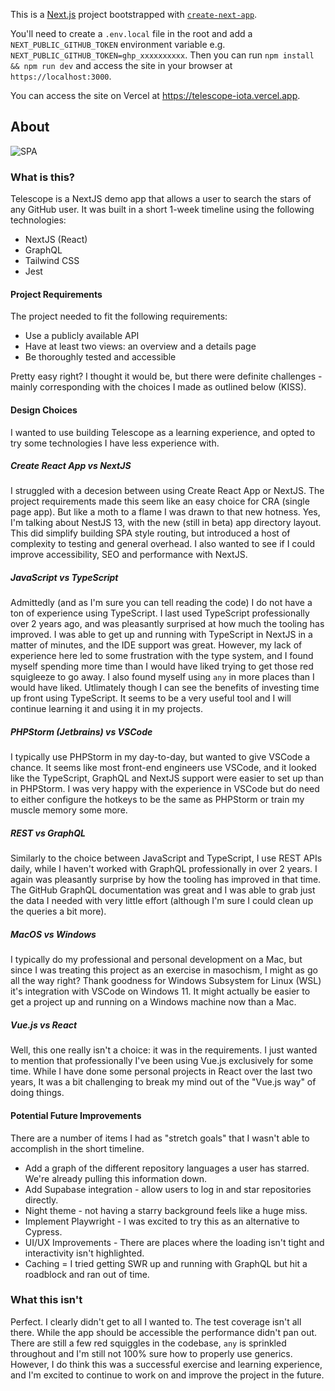 This is a [Next.js](https://nextjs.org/) project bootstrapped with [`create-next-app`](https://github.com/vercel/next.js/tree/canary/packages/create-next-app).

You'll need to create a `.env.local` file in the root and add a `NEXT_PUBLIC_GITHUB_TOKEN` environment variable e.g. `NEXT_PUBLIC_GITHUB_TOKEN=ghp_xxxxxxxxxx`. Then you can run `npm install && npm run dev` and access the site in your browser at `https://localhost:3000`.

You can access the site on Vercel at https://telescope-iota.vercel.app.

## About

![SPA](https://user-images.githubusercontent.com/1673133/219481062-02d6b5ca-7967-47e5-a7c0-79a845e00209.JPG)

### What is this?

Telescope is a NextJS demo app that allows a user to search the stars of any GitHub user. It was built in a short 1-week timeline using the following technologies:

- NextJS (React)
- GraphQL
- Tailwind CSS
- Jest

#### Project Requirements

The project needed to fit the following requirements:

- Use a publicly available API
- Have at least two views: an overview and a details page
- Be thoroughly tested and accessible

Pretty easy right? I thought it would be, but there were definite challenges - mainly corresponding with the choices I made as outlined below (KISS).

#### Design Choices

I wanted to use building Telescope as a learning experience, and opted to try some technologies I have less experience with.

##### Create React App vs NextJS

I struggled with a decesion between using Create React App or NextJS. The project requirements made this seem like an easy choice for CRA (single page app). But like a moth to a flame I was drawn to that new hotness. Yes, I'm talking about NestJS 13, with the new (still in beta) app directory layout. This did simplify building SPA style routing, but introduced a host of complexity to testing and general overhead. I also wanted to see if I could improve accessibility, SEO and performance with NextJS.

##### JavaScript vs TypeScript

Admittedly (and as I'm sure you can tell reading the code) I do not have a ton of experience using TypeScript. I last used TypeScript professionally over 2 years ago, and was pleasantly surprised at how much the tooling has improved. I was able to get up and running with TypeScript in NextJS in a matter of minutes, and the IDE support was great. However, my lack of experience here led to some frustration with the type system, and I found myself spending more time than I would have liked trying to get those red squigleeze to go away. I also found myself using `any` in more places than I would have liked. Utlimately though I can see the benefits of investing time up front using TypeScript. It seems to be a very useful tool and I will continue learning it and using it in my projects.

##### PHPStorm (Jetbrains) vs VSCode

I typically use PHPStorm in my day-to-day, but wanted to give VSCode a chance. It seems like most front-end engineers use VSCode, and it looked like the TypeScript, GraphQL and NextJS support were easier to set up than in PHPStorm. I was very happy with the experience in VSCode but do need to either configure the hotkeys to be the same as PHPStorm or train my muscle memory some more.

##### REST vs GraphQL

Similarly to the choice between JavaScript and TypeScript, I use REST APIs daily, while I haven't worked with GraphQL professionally in over 2 years. I again was pleasantly surprise by how the tooling has improved in that time. The GitHub GraphQL documentation was great and I was able to grab just the data I needed with very little effort (although I'm sure I could clean up the queries a bit more).

##### MacOS vs Windows

I typically do my professional and personal development on a Mac, but since I was treating this project as an exercise in masochism, I might as go all the way right? Thank goodness for Windows Subsystem for Linux (WSL) it's integration with VSCode on Windows 11. It might actually be easier to get a project up and running on a Windows machine now than a Mac.

##### Vue.js vs React

Well, this one really isn't a choice: it was in the requirements. I just wanted to mention that professionally I've been using Vue.js exclusively for some time. While I have done some personal projects in React over the last two years, It was a bit challenging to break my mind out of the "Vue.js way" of doing things.

#### Potential Future Improvements

There are a number of items I had as "stretch goals" that I wasn't able to accomplish in the short timeline.

- Add a graph of the different repository languages a user has starred. We're already pulling this information down.
- Add Supabase integration - allow users to log in and star repositories directly.
- Night theme - not having a starry background feels like a huge miss.
- Implement Playwright - I was excited to try this as an alternative to Cypress.
- UI/UX Improvements - There are places where the loading isn't tight and interactivity isn't highlighted.
- Caching = I tried getting SWR up and running with GraphQL but hit a roadblock and ran out of time.

### What this isn't

Perfect. I clearly didn't get to all I wanted to. The test coverage isn't all there. While the app should be accessible the performance didn't pan out. There are still a few red squiggles in the codebase, `any` is sprinkled throughout and I'm still not 100% sure how to properly use generics. However, I do think this was a successful exercise and learning experience, and I'm excited to continue to work on and improve the project in the future.
